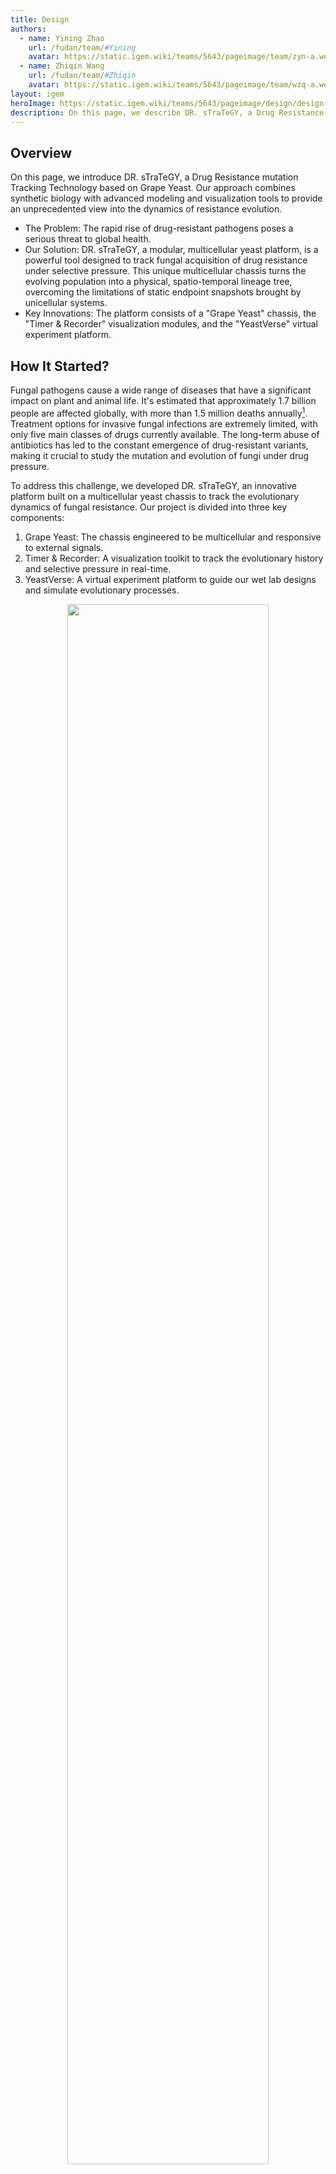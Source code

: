 ```yaml
---
title: Design
authors:
  - name: Yining Zhao
    url: /fudan/team/#Yining
    avatar: https://static.igem.wiki/teams/5643/pageimage/team/zyn-a.webp
  - name: Zhiqin Wang
    url: /fudan/team/#Zhiqin
    avatar: https://static.igem.wiki/teams/5643/pageimage/team/wzq-a.webp
layout: igem
heroImage: https://static.igem.wiki/teams/5643/pageimage/design/design-headmap.webp
description: On this page, we describe DR. sTraTeGY, a Drug Resistance mutation Tracking Technology based on Grape Yeast.
---
```


<script setup>
import ChromosomeVisualization from '../.vitepress/components/ChromosomeVisualization.vue'
</script>

## Overview

On this page, we introduce DR. sTraTeGY, a Drug Resistance mutation Tracking Technology based on Grape Yeast. Our approach combines synthetic biology with advanced modeling and visualization tools to provide an unprecedented view into the dynamics of resistance evolution.

- The Problem: The rapid rise of drug-resistant pathogens poses a serious threat to global health.
- Our Solution: DR. sTraTeGY, a modular, multicellular yeast platform, is a powerful tool designed to track fungal acquisition of drug resistance under selective pressure. This unique multicellular chassis turns the evolving population into a physical, spatio-temporal lineage tree, overcoming the limitations of static endpoint snapshots brought by unicellular systems.
- Key Innovations: The platform consists of a "Grape Yeast" chassis, the "Timer &amp; Recorder" visualization modules, and the "YeastVerse" virtual experiment platform.

## How It Started?

Fungal pathogens cause a wide range of diseases that have a significant impact on plant and animal life. It's estimated that approximately 1.7 billion people are affected globally, with more than 1.5 million deaths annually[^1]. Treatment options for invasive fungal infections are extremely limited, with only five main classes of drugs currently available. The long-term abuse of antibiotics has led to the constant emergence of drug-resistant variants, making it crucial to study the mutation and evolution of fungi under drug pressure.

To address this challenge, we developed DR. sTraTeGY, an innovative platform built on a multicellular yeast chassis to track the evolutionary dynamics of fungal resistance. Our project is divided into three key components:

1. Grape Yeast: The chassis engineered to be multicellular and responsive to external signals.
2. Timer &amp; Recorder: A visualization toolkit to track the evolutionary history and selective pressure in real-time.
3. YeastVerse: A virtual experiment platform to guide our wet lab designs and simulate evolutionary processes.

<div style="text-align: center;" id="fig1">
    <img src="https://static.igem.wiki/teams/5643/pageimage/design/fig1-dr-strategy.webp" style="width:80%">
    <div>
        <span style="color:gray">Figure 1. DR. sTraTeGY overview</span>
        <br><br>
    </div>
</div>



## Constructing the Grape Yeast

### What is the Grape Yeast

To study fungal evolution, we focused on *Saccharomyces cerevisiae*, a classic model organism for eukaryotes and a widely used chassis in synthetic biology. It offers significant advantages, including a fully sequenced genome, mature genetic tools[^2], and a non-pathogenic nature with conserved resistance mechanisms[^3].  However, traditional methods that based on unicellular yeast like bulk sequencing provide only a static endpoint snapshot of evolving populations, making it challenging to capture low-frequency mutations or the real-time emergence of complex traits[^4].

To overcome this, we designed the Grape Yeast—a new modular chassis based on a multicellular yeast system[^5]. The multicellular structure of the Grape Yeast is what differentiates DR. sTraTeGY from traditional methods. While unicellular models provide only a static endpoint snapshot of evolving populations, the Grape Yeast cluster, when combined with our visualization modules, functions as a spatio-temporal lineage recorder. The physical linkage between mother and daughter cells allows us to observe a tree of resistance evolution in a single cluster, where the [Timer](#timer-tracking-cell-lineage) tracks cell lineage and the [Recorder](#recorder) logs selective pressure at different points in that lineage. This provides an unprecedented, real-time view into the dynamics of resistance evolution that low-frequency mutations or complex traits would mask in a conventional bulk culture.

We engineered this chassis through a simple four-module approach that allows us to achieve key functions: multicellularity development, external signal response, cluster size control, and individual diversity control.  In essence, these designs provide synthetic biology with a new chassis organism. Unlike conventional unicellular chassis that act mainly as simple cell factories, the multicellular Grape Yeast presents an efficient, controllable, and scalable engineered biological system. It functions more like an organized multicellular body—with spatial structure and division of labor among cells—similar to the natural paradigms of plants, animals, fungi, and algae. This highlights its potential not only as a production platform but also as a foundational model for exploring multicellular engineering.

<div style="text-align: center;" id="fig2">
    <img src="https://static.igem.wiki/teams/5643/pageimage/design/figure2-grapeyeast.webp" style="width:80%">
    <div>
        <span style="color:gray">Figure 2. Constructing the Grape Yeast</span>
        <br><br>
    </div>
</div>




### Module 1—Multicellularity Development

#### Inspiration and Mechanistic Basis

The earliest description of multicellularity in yeast was reported by Ratcliff et al.[^24], which served as the primary inspiration for our project. In that seminal study, Saccharomyces cerevisiae (strain Y55) was subjected to gravity-based selection, favoring cells with a rapid sedimentation phenotype. Multicellular aggregates were observed after just 60 transfers.

Subsequent reports have revealed a strong correlation between this emergent multicellularity and the loss-of-function of the ACE2 gene. Furthermore, during the process of directed evolution, it was consistently observed that diploid yeast rapidly evolve to become tetraploid.

To ensure the stability of the introduced genes in our chassis, we decided to integrate the modules into the genome. However, given the time constraints and the fact that *S. cerevisiae* naturally exhibits highly efficient homologous recombination, we strategically chose to rely on this endogenous mechanism instead of introducing the additional CRISPR-Cas9 system(which might cause safety problems) this year. This approach was adapted from the yeast modular DNA assembly methods described by Lee et al. [^6] and Shaw et al. [^7].

#### *ACE2* Deletion

To validate the feasibility of a multifunctional multicellular chassis, we first used homologous recombination to knock out the  *ACE2* gene in the Y55 strain (a unicellular yeast).

*ACE2* encodes a transcription factor that, when disrupted, prevents mother-daughter cell separation after budding[^8], leading to the formation of a multicellular yeast system. 

We confirmed the successful knockout by observing the formation of multicellular clusters, clearly visualized through cell wall staining under a microscope.


### Module2— External Signal Response

Endogenous signaling pathway play central roles in regulating efflux pumps, cell wall remodeling, and stress responses, thereby fundamentally shaping fungal drug resistance[^10]. This underscores the critical importance of external signal perception and membrane context in fungal biology. Building on this understanding, we introduced two key modifications into the Grape Yeast chassis: 

(1) the HsDOR-PRP signaling pathway: The HsDOR-PRP system endows the chassis with the ability to respond to specific external chemical signals.

(2) Membrane Re-engineering: The substitution of native ergosterol with cholesterol. This modification not only facilitates the proper function of human GPCRs but also mimics a drug-resistant fungal membrane phenotype, enhancing its comparability with mammalian cells.

Collectively, these two modules transform the Grape Yeast into more than a synthetic biology system—it emerges as a novel multicellular chassis with high value for drug resistance studies and cross-species translatability.


#### 1) Rewiring the Pheromone Response: HsDOR Integration

Sensing and responding to environmental cues is essential for fungal adaptation and for enabling advanced synthetic regulation. In this module, we extended the native signal transduction network to create a versatile interface that the community can later use to detect signals from other organisms or the environment. Given that G-protein coupled receptors (GPCRs) are among the most frequent drug targets in humans, they are particularly physiologically relevant targets for synthetic biology.

Based on previous studies (Bean et al., 2022)[^11], we engineered yeast to activate to their native pheromone response pathway (PRP) via a heterologous GPCR, thereby triggering a MAPK signaling cascade and enhancing the expression of Ste12-regulated genes(Figure 3).

While a complete modification of the GPCR system would ideally require the knockout of a series of genes such as Ste2 to restrict native GPCR expression, due to the time constraints of the iGEM competition, we focused on the most critical modifications: We replaced *ACE2* with the human &delta; opioid receptor (*HsDOR*, BBa_256S6J1M) and coupled it to the PRP via a Gpa1 chimera(BBa_254K9906) in which five key residues were replaced with those from Gi&alpha; to ensure functional heterologous coupling.

<div style="text-align: center;" id="fig3">
    <img src="https://static.igem.wiki/teams/5643/pageimage/design/gpcr1007.webp" style="width:80%">
    <div>
        <span style="color:gray">Figure 3. Mechanism of external signal response.We rewired the yeast pheromone response pathway by replacing ACE2 with human δ opioid receptor (HsDOR) and coupling it via a Gpa1–Giα3 chimera, enabling MAPK activation and validated by the agonist SNC80</span>
        <br><br>
    </div>
</div>

We validated this pathway using the small molecule agonist SNC80 [^11].The system activates the MAPK cascade and the STE12 transcription factor to regulate downstream genes. To confirm this, we quantified FUS3 and STE2 expression by qPCR[^25] (Table 1), as both are well-known Ste12 targets that indicate pathway activation.


<div style="text-align: center;">
        <span style="color:gray">Table 1. Primers used for the qPCR validation</span>
        <br>
</div>

| Gene/Reference Gene | Forward Primer (5’&rarr;3’)   | Reverse Primer (5’&rarr;3’)   |
| ------------------- | ------------------------ | ------------------------ |
| FUS3                | 5-GAGCTAATGCAGACAGATTTA    | 5-CACTTTCACTGCTCTCAAG      |
| STE2                | 5-CCTTCTTGTGGCTTCTATTG     | 5-CGTCAGCATCAAACCTATC      |
| 5S                  | 5-GTTGCGGCCATATCTACCAGAAAG | 5-CGTATGGTCACCCACTACACTACT |


#### 2)Yeast Membrane Engineering

The ergosterol biosynthesis pathway is crucial, with *ERG6* and *ERG5* defining membrane sterol composition and influencing the expression and functionality of heterologously expressed human GPCRs. Crucially, elevated ergosterol levels disrupt the proper integration and function of GPCRs in the yeast membrane. Consequently, deleting *ERG5/6* and redirecting sterol flux toward cholesterol significantly enhances receptor efficiency[^11]. 

To leverage this for our application, we deleted *ERG5/6* and added TDH3p-driven zebrafish genes (*DHCR7/24*:BBa_25RCU5CB and BBa_25FOVO4C) through homologous recombination. This modification blocks ergosterol production and redirects zymosterol to cholesterol, which is necessary for the human receptor to function properly[^11]. We confirmed this modification using cholesterol staining.

Furthermore, the resulting reduced ergosterol content mimics a phenotype associated with antifungal drug resistance[^12], offering a platform to investigate the impact of membrane composition on drug sensitivity and to identify non-ergosterol-related targets.



### Module 3—Controlling Individual Diversity

Genomic instability can cause fungi to acquire multiple drug resistances in a short period. For example, changes in chromosome ploidy (e.g. from diploid to haploid) can result in the loss of sensitive genes, contributing to multi-drug resistance[^14]. Similarly, chromosome duplication can result in the upregulation of resistance-related genes[^26]. These findings suggest a strong correlation between ploidy and drug resistance.

To simulate this phenomenon, we introduced two strategies to control chromosomal ploidy.

First, we introduced the meiosis-inducing gene IME1(BBa_250R9OVR) under the control of a pTet2 promoter or pCUP1 promoter. Ime1 is an essential transcriptional activator for meiosis-specific gene expression. By interacting with other transcription factors, it activates genes involved in the meiotic process[^15]. We verified this module through cell size analysis and PI staining observed under a microscope.



<div style="text-align: center;" id="fig4">
    <img src="https://static.igem.wiki/teams/5643/pageimage/design/fig-ime1-compressed.webp" style="width:80%">
    <div>
        <span style="color:gray">Figure 4. Use Ime1 to control individual diversity</span>
        <br><br>
    </div>
</div>

Previous research has shown that during gravity-based selection, the Y55 (*ACE2* &Delta;) strain undergoes a ploidy shift from diploid (2x) to tetraploid (4x)[^9]. To mimic the liquid environment where drug resistance evolves in vivo, we further investigated the ploidy stability of the tetraploid Y55 strain during gravity-based passaging under G418 selection pressure. To isolate the specific effects of the antibiotic, we also performed comparative passaging experiments under both selective (G418) and non-selective (G418-free) conditions.


### Module 4—Controlling Cluster Size

To enhance controllability and safety, we introduced *BAX*(BBa_K5441013), an apoptosis-inducing protein, under the control of a pTet2 promoter or a pCUP1 promoter.

Bax is a pro-apoptotic member of the Bcl-2 protein family. When expressed in *S. cerevisiae*, it induces cell apoptosis via a mitochondria-mediated pathway[^13]. 
 
This mechanism allows us to control the size of our clusters and, when required, induce the apoptosis of the entire system. 

We verified the module's effectiveness by observing and analyzing the cluster size under a confocal microscope .

<div style="text-align: center;" id="fig5">
    <img src="https://static.igem.wiki/teams/5643/pageimage/design/fig-bax-compressed.webp" style="width:80%">
    <div>
        <span style="color:gray">Figure 5. Use BAX to control the cluter size</span>
        <br><br>
    </div>
</div>


## Visualize the Evolution: The Timer &amp; Recorder Extension

Our project features two simple yet powerful visualization modules designed to track evolutionary history and mutations. They can be directly integrated into the Grape Yeast chassis by replacing  *ACE2* or inserted at other desired locations.

### Timer: Tracking Cell Lineage

Microscopic observation alone cannot reveal the chronological relationship between two neighboring cells. To overcome this limitation, we developed the Timer module, which visually records a single cell's life cycle in real-time. 

The TU Timer (BBa_25AT6YR4) consists of an AI-optimized Ash1 promoter (Ash1 AIpro,BBa_25VHXKNL), a modified mCherry fluorescent protein(BBa_25TQG9WZ), the Ash1 3'UTR, and the ScENO1 terminator(BBa_K2753051).

The Timer matures in daughter cells based on model-guided selection of the Ash1 AIpro promoter (see [Model](/model/) page), and, together with the modified mCherry (see [Improved Part](/improve/) page), enables visualization of the cell life cycle.



<div style="text-align: center;" id="fig6">
    <img src="https://static.igem.wiki/teams/5643/pageimage/design/timer1008.avif" style="width:80%">
    <div>
        <span style="color:gray">Figure 6. Design of the Timer.The Timer module enables real-time visualization of a cell’s life cycle, shifting from blue to red fluorescence specifically in daughter cells after division.</span>
        <br><br>
    </div>
</div>





<h3 id="recorder">Recorder: Recording Selective Pressure</h3>

#### 1) Building the Recorder

To intuitively record the pressure at different chromosomal loci during evolution, we developed the Recorder module. It contains a promoter designed to record mutations and a reporter fluorescent protein. We hypothesized that mutations in the promoter would affect the expression level of the reporter protein, allowing us to quantify the pressure by measuring fluorescence intensity. 

To impose stress, we applied ethyl methanesulfonate (EMS) mutagenesis to yeast, which predominantly induces single-nucleotide polymorphisms (SNPs)(G/C->A/T), the most common mutation type in *S. cerevisiae*[^20].

To identify the optimal reporter configuration, we constructed a combinatorial library, testing four distinct promoters[^21] with seven of our EMS-optimized fluorescent proteins(The sequences of these proteins were designed to be EMS-resistant to eliminate the direct impact of EMS on their fluorescence; see our Software page
for details.). This promoter set was specifically chosen to capture a range of expression dynamics under EMS mutagenesis.Menawhile, to isolate the effects of the promoter-reporter interaction, a single, consistent terminator was used across all constructs, as its contribution to expression variance was presumed to be minor compared to that of the promoters[^6] [^23].

We screened 28 combinations of four promoters and seven optimized fluorescent proteins after EMS mutagenesis by FACS analysis and selected the combination with the most significant change in brightness and named it the TU Recorder.

<div style="text-align: center;">
        <span style="color:gray">Table 2. Optimized Fluorescent Proteins and Promoters for the Recorder Module</span>
        <br>
</div>

| DNA NAME           | DESCRIPTION                              | EXCITATION WAVELENGTH (NM) | EMISSION WAVELENGTH (NM) | Part ID      |
| ------------------ | ---------------------------------------- | -------------------------- | ------------------------ | ------------ |
| EMSfp383           | Optimized eBFP2 to resist EMS.           | 383                        | 448                      | BBa_25F6RD26 |
| EMSfp399           | Optimized Bluebonnet2 to resist EMS.     | 399                        | 454                      | BBa_25M2Z9H7 |
| EMSfp499           | Optimized mSG to resist EMS.             | 499                        | 510                      | BBa_25IB5O7X |
| EMSfp506           | Optimized NeolGreen to resist EMS.       | 506                        | 517                      | BBa_25FAVHQY |
| EMSfp569           | Optimized mScarlet to resist EMS.        | 569                        | 594                      | BBa_25TYRLM9 |
| EMSfp642           | Optimized smURFP to resist EMS.          | 642                        | 670                      | BBa_25GARG3E |
| EMSfp643           | Optimized miRFP670-2 to resist EMS.      | 643                        | 670                      | BBa_2599SI53 |
| **Promoters**[^21] |                                          |                            |                          |              |
| pOST1              | Remains stable                           |                            |                          | BBa_259JX52V |
| pRNR2              | Tends to decrease expression             |                            |                          | BBa_K3748013 |
| pSTM1              | Tends to increase expression             |                            |                          | BBa_K530004 |
| pTDH3              | A strong constitutive benchmark promoter |                            |                          | BBa_K3190001 |



#### 2) Long-Term Natural Evolution Tracking

To study its stability and performance in different genomic environments, we integrated the TU Recorder into a "simplified grape yeast" strain(with only *ACE2* removed), covering all 16 chromosomes. We selected sixteen chromosomal integration sites (one per chromosome), including both neutral "safe sites" without functional roles and "dangerous sites" that replace non-essential genes. 

To accurately reflect the natural genomic pressure during long-term evolution, the neutral sites—adapted from Shaw et al.[^7]—were chosen for their minimal influence on host physiology.

Following the reference dataset (Puddu et al., *Nature*, 2019)[^22], we introduced six risk loci whose deletion was reported to increase genome instability. In that study, 4,732 yeast knockout strains were sequenced to assess how the loss of each non-essential gene influences genome integrity, revealing frequent copy-number variations, nuclear–mitochondrial crosstalk, and adaptive chromosomal rearrangements.

We were particularly interested in such genomic alterations, as chromosomal duplication and rearrangement are closely related to the emergence of drug resistance—yeast often adapts to the environment by duplicating or losing the function of parts of its chromosomes. Based on the supplementary information, we selected loci whose gene deletions affect the ploidy or number of chromosomal rearrangements detected (GCR) on other chromosomes. For instance, replacing *SWI4* on chromosome V—a key subunit of the cell-cycle–dependent transcription complex that binds CCB elements with *SWI6*—alters the ploidy of chromosome II (2 &rarr; 2.65) and increases GCR to 5. Further details can be found in the Supporting Information.

In this iteration, we no longer relied on EMS mutagenesis. Instead, we used long-term cultivation and selective pressure to induce the natural evolution of the strain to a diploid state. By utilizing FACS analysis, we were able to track changes in fluorescence over a period of seven days or more, allowing us to reconstruct the population's dynamics like reading a flight recorder.

#### 3)Special Design for Homology Arm Entry

The Yeast Toolkit (YTK) and MoClo systems facilitate the construction of transcriptional units (TUs) by using standardized Level 1 assembly methods, such as the 234r GFP dropout cassette designed to accept Type 2 (Promoter), Type 3 (CDS), and Type 4 (Terminator) parts. However, efficiently swapping or integrating different homologous arms (HAs) into the final assembled plasmid presents a separate challenge. 

##### Homology Arm Entry Vector

To address this, we designed a dedicated Homology Arm Entry Vector based on pMTK078 (Shaw et al., 2023)[^7] and inspired by Sorida et al. (2023)[^27]. Our design incorporates two distinct cloning strategies: 
1) we introduced two Type IIP restriction enzymes sites, XhoI and XbaI, at the 5' end of the original 5' HA and the 3' end of the original 3' HA respectively, under whose digestion the whole 5'HA-Inserted Fragment-3'HA will be released; 
2) at the other end of 5'/3' HA, [BsmBI](https://www.neb.com/en/products/r0739-bsmbi-v2) sites are designed to release original 5'/3' HA and generate 4-nt flanks. 

All the flanks produced in this section do not overlap with any standard ends in YTK or the Multiplex Yeast Toolkit (MYT), so they will not conflict with other assembly and therefore ensured specific and correct ligation.

##### Standard preexisting 5'/3' Homology Arms

To replace the original HA and to enable [BsmBI](https://www.neb.com/en/products/r0739-bsmbi-v2) assembly into the entry vector, primers for amplifying preexisting HA should be designed as illustrated in Fig.序号 . Please note that the 4-nt at the end of primers should not be omitted, for they are essential for effective enzyme cleaving.

For 3'HA, we specially introduced two reversed [BbsI](https://www.thermofisher.com/order/catalog/product/FD1014) site, which can adapt to the MYT system in Shaw et al. (2023)[^7] for introducing selective marker. In addition, though not used in our project, we leave a PstI site, a design used in Shaw  et al. (2023)[^7] for transposition of gRNA arrays, which could be utilized if further researchers require.

<div style="text-align: center;" id="fig7">
    <img src="https://static.igem.wiki/teams/5643/pageimage/design/golden.webp" style="width:80%">
    <div>
        <span style="color:gray">Figure 7. Structure of Homology Arm Entry plasmid and Assembly of New Homology Arm..</span>
        <br><br>
    </div>
</div>

- For experiment details, please visit [Experiments | Fudan](/experiments/). The whole process could be completed without an intermediate purification step, which is both convenient and highly-efficient.

##### Verification for Integration in Yeasts

While Shaw et al.[^7] included additional barcodes within their homology arms primarily for PCR amplification and high-throughput, multiplexed quality control, our Recorder module has different priorities. Since our project only required verifying a few integrated sites and our construct was sensitive to DNA burden, we opted for a targeted integration analysis that avoids non-functional sequence additions.

We used two primer sets to confirm correct integration via junction analysis. The 5H Forward / 3H Reverse primers anneal to the native genome sequence, while the 5H Reverse / 3H Forward primers anneal to the inserted construct (specifically, the ConLS and AgTEF Terminator sequences)（Fig. 8）. This arrangement ensures that only precise integration at the target locus is amplified, yielding a band of near 500 bp. Native strains or off-target integrations will result in no amplification. 


<div style="text-align: center;" id="fig8">
    <img src="https://static.igem.wiki/teams/5643/pageimage/design/gg-l.webp" style="width:80%">
    <div>
        <span style="color:gray">Figure 8. Design of colony PCR primers for verification of chromosomal integrations.</span>
        <br><br>
    </div>
</div>


## Cloning Strategy

In our previous projects, our teams were used to Gibson Assembly for DNA construction. This year, however, we opted to utilize Golden Gate (GG) Assembly, primarily because GG's use of standardized Type IIS restriction sites eliminates the need to redesign homology arms for every new assembly junction, thereby enabling rapid, combinatorial construction and part reusability. 

Besides, GG offers crucial technical superiority by maintaining high fidelity even with difficult sequences (such as repetitive regions or secondary structures), effectively assembling small fragments, and ensuring vector integrity by avoiding 5′ exonuclease damage, all of which accelerated our timeline and ensured the system's required high fidelity[^27].



## YeastVerse: Our Virtual Experiment Platform

Throughout this project, we fully embraced the "dry-lab guiding wet-lab" approach by creating [YeastVerse](/model/), our virtual yeast simulation platform. YeastVerse, a portmanteau for "Yeast Metaverse," was used extensively to simulate the growth, division, protein expression, and external signal response of both Grape Yeast and normal unicellular yeast. This guided our wet lab work and visually demonstrated the advantage of Grape Yeast in tracking evolutionary history. YeastVerse is a powerful platform with various functional modules and adjustable parameters, serving as the "zero-th machine" for our Grape Yeast chassis. Please check our [Model](/model/) page for more details.

<div style="text-align: center;" id="fig9">
    <img src="https://static.igem.wiki/teams/5643/pageimage/design/fig6-yeast-verse.webp" style="width:80%">
    <div>
        <span style="color:gray">Figure 9. Use digital YeastVerse to guide our wet lab.Once we have an idea, we first conduct background research and collect relevant data. Then, we input this data into Yeastverse and obtain feedback, which helps guide the design and implementation of our wet lab experiments.</span>
        <br><br>
    </div>
</div>



## Summary

  - We successfully engineered a novel yeast chassis, the Grape Yeast, for studying fungal mutation and evolution under drug pressure. The modular design, including control modules and external signal interfaces, gives it unlimited potential for further modifications.

  - We developed two powerful extension modules, the Timer and Recorder, to visualize cell lineage and evolutionary pressure, respectively. These modules are designed as flexible plugins that can be widely used by the iGEM community.

  - We built the YeastVerse virtual simulation platform to guide our wet lab experiments. As the ""zero-th machine" for Grape Yeast, YeastVerse can be widely used for various experimental tests, providing crucial support for wet lab works.



## Reference

[^1]: Brown, G. D., Denning, D. W., Gow, N. A., Levitz, S. M., Netea, M. G., & White, T. C. (2012). Hidden killers: human fungal infections. *Science translational medicine*, *4*(165), 165rv13. DOI: 10.1126/scitranslmed.3004404

[^2]: Vanderwaeren, L., Dok, R., Voordeckers, K., Nuyts, S., & Verstrepen, K. J. (2022). *Saccharomyces cerevisiae* as a Model System for Eukaryotic Cell Biology, from Cell Cycle Control to DNA Damage Response. *International journal of molecular sciences*, *23*(19), 11665. DOI: 10.3390/ijms231911665

[^3]: Maneira, C., Chamas, A., & Lackner, G. (2025). Engineering Saccharomyces cerevisiae for medical applications. Microbial cell factories, 24(1), 12. DOI: 10.1186/s12934-024-02625-5

[^4]: Blundell, J. R., & Levy, S. F. (2014). Beyond genome sequencing: lineage tracking with barcodes to study the dynamics of evolution, infection, and cancer. Genomics, 104(6 Pt A), 417–430. DOI: 10.1016/j.ygeno.2014.09.005

[^5]: Bozdag, G. O., Zamani-Dahaj, S. A., Day, T. C., Kahn, P. C., Burnetti, A. J., Lac, D. T., Tong, K., Conlin, P. L., Balwani, A. H., Dyer, E. L., Yunker, P. J., & Ratcliff, W. C. (2023). De novo evolution of macroscopic multicellularity. *Nature*, *617*(7962), 747–754. DOI: 10.1038/s41586-023-06052-1

[^6]: Lee, M. E., DeLoache, W. C., Cervantes, B., & Dueber, J. E. (2015). A Highly Characterized Yeast Toolkit for Modular, Multipart Assembly. *ACS synthetic biology*, *4*(9), 975–986. DOI: 10.1021/sb500366v

[^7]: Shaw, W. M., Khalil, A. S., & Ellis, T. (2023). A Multiplex MoClo Toolkit for Extensive and Flexible Engineering of *Saccharomyces cerevisiae*. *ACS synthetic biology*, *12*(11), 3393–3405. DOI: 10.1021/acssynbio.3c00423

[^8]: Laabs, T. L., Markwardt, D. D., Slattery, M. G., Newcomb, L. L., Stillman, D. J., & Heideman, W. (2003). *ACE2* is required for daughter cell-specific G1 delay in Saccharomyces cerevisiae. *Proceedings of the National Academy of Sciences of the United States of America*, *100*(18), 10275–10280. DOI: 10.1073/pnas.1833999100

[^9]: Tong, K., Datta, S., Cheng, V., Haas, D. J., Gourisetti, S., Yopp, H. L., Day, T. C., Lac, D. T., Khalil, A. S., Conlin, P. L., Bozdag, G. O., & Ratcliff, W. C. (2025). Genome duplication in a long-term multicellularity evolution experiment. Nature, 639(8055), 691–699. DOI: 10.1038/s41586-025-08689-6

[^10]: Després, P. C., Shapiro, R. S., & Cuomo, C. A. (2024). New approaches to tackle a rising problem: Large-scale methods to study antifungal resistance. PLoS pathogens, 20(9), e1012478. DOI: 10.1371/journal.ppat.1012478

[^11]: Bean, B. D. M., Mulvihill, C. J., Garge, R. K., Boutz, D. R., Rousseau, O., Floyd, B. M., Cheney, W., Gardner, E. C., Ellington, A. D., Marcotte, E. M., Gollihar, J. D., Whiteway, M., & Martin, V. J. J. (2022). Functional expression of opioid receptors and other human GPCRs in yeast engineered to produce human sterols. *Nature communications*, *13*(1), 2882. DOI: 10.1038/s41467-022-30570-7

[^12]: Young, L. Y., Hull, C. M., & Heitman, J. (2003). Disruption of ergosterol biosynthesis confers resistance to amphotericin B in Candida lusitaniae. Antimicrobial agents and chemotherapy, 47(9), 2717–2724. DOI: 10.1128/AAC.47.9.2717-2724.2003

[^13]: Zha, H., Fisk, H. A., Yaffe, M. P., Mahajan, N., Herman, B., & Reed, J. C. (1996). Structure-function comparisons of the proapoptotic protein Bax in yeast and mammalian cells. *Molecular and cellular biology*, *16*(11), 6494–6508. DOI: 10.1128/MCB.16.11.6494

[^14]: Ksiezopolska, E., & Gabaldón, T. (2018). Evolutionary Emergence of Drug Resistance in Candida Opportunistic Pathogens. *Genes*, *9*(9), 461. DOI: 10.3390/genes9090461

[^15]: Kassir, Y., Granot, D., & Simchen, G. (1988). IME1, a positive regulator gene of meiosis in S. cerevisiae. *Cell*, *52*(6), 853–862. DOI: 10.1016/0092-8674(88)90427-8

[^16]: Kari, H., Bandi, S. M. S., Kumar, A., & Yella, V. R. (2023). DeePromClass: Delineator for Eukaryotic Core Promoters Employing Deep Neural Networks. *IEEE/ACM transactions on computational biology and bioinformatics*, *20*(1), 802–807. 

[^17]: Yu, Y., Yarrington, R. M., & Stillman, D. J. (2020). FACT and Ash1 promote long-range and bidirectional nucleosome eviction at the HO promoter. *Nucleic acids research*, *48*(19), 10877–10889. DOI: 10.1093/nar/gkaa819

[^18]: Subach, F. V., Subach, O. M., Gundorov, I. S., Morozova, K. S., Piatkevich, K. D., Cuervo, A. M., & Verkhusha, V. V. (2009). Monomeric fluorescent timers that change color from blue to red report on cellular trafficking. *Nature chemical biology*, *5*(2), 118–126. DOI: 10.1038/nchembio.138

[^19]: Brodsky, A. S., & Silver, P. A. (2000). Pre-mRNA processing factors are required for nuclear export. *RNA (New York, N.Y.)*, *6*(12), 1737–1749. DOI: 10.1017/s1355838200001059

[^20]: Peter, J., De Chiara, M., Friedrich, A., Yue, J. X., Pflieger, D., Bergström, A., Sigwalt, A., Barre, B., Freel, K., Llored, A., Cruaud, C., Labadie, K., Aury, J. M., Istace, B., Lebrigand, K., Barbry, P., Engelen, S., Lemainque, A., Wincker, P., Liti, G., … Schacherer, J. (2018). Genome evolution across 1,011 Saccharomyces cerevisiae isolates. *Nature*, *556*(7701), 339–344. DOI: 10.1038/s41586-018-0030-5

[^21]: Hodgins-Davis, A., Duveau, F., Walker, E. A., & Wittkopp, P. J. (2019). Empirical measures of mutational effects define neutral models of regulatory evolution in *Saccharomyces cerevisiae*. *Proceedings of the National Academy of Sciences of the United States of America*, *116*(42), 21085–21093. DOI: 10.1073/pnas.1902823116

[^22]: Puddu, F., Herzog, M., Selivanova, A., Wang, S., Zhu, J., Klein-Lavi, S., Gordon, M., Meirman, R., Millan-Zambrano, G., Ayestaran, I., Salguero, I., Sharan, R., Li, R., Kupiec, M., & Jackson, S. P. (2019). Genome architecture and stability in the Saccharomyces cerevisiae knockout collection. *Nature*, *573*(7774), 416–420. DOI: 10.1038/s41586-019-1549-9

[^23]: Niederau, P. A., Eglé, P., Willig, S., Parsons, J., Hoernstein, S. N. W., Decker, E. L., & Reski, R. (2024). Multifactorial analysis of terminator performance on heterologous gene expression in Physcomitrella. *Plant cell reports*, *43*(2), 43. DOI: 10.1007/s00299-023-03088-5

[^24]: Ratcliff, W. C., Denison, R. F., Borrello, M., & Travisano, M. (2012). Experimental evolution of multicellularity. Proceedings of the National Academy of Sciences of the United States of America, 109(5), 1595–1600. DOI: 10.1073/pnas.1115323109

[^25]: Ramos-Alonso, L., Garcia, I., Enserink, J. M., & Chymkowitch, P. (2022). Analysis of the pheromone signaling pathway by RT-qPCR in the budding yeast Saccharomyces cerevisiae. STAR protocols, 3(1), 101210. DOI: 10.1016/j.xpro.2022.101210

[^26]: Khateb, A., Gago, S., Bromley, M., Richardson, M., & Bowyer, P. (2023). Aneuploidy Is Associated with Azole Resistance in Aspergillus fumigatus. Antimicrobial agents and chemotherapy, 67(4), e0125322. DOI: 10.1128/aac.01253-22

[^27]: Sorida, M., & Bonasio, R. (2023). An efficient cloning method to expand vector and restriction site compatibility of Golden Gate Assembly. Cell reports methods, 3(8), 100564. DOI: 10.1016/j.crmeth.2023.100564 